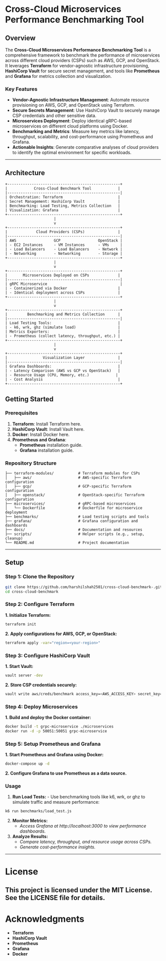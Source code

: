 # Cross-Cloud Microservices Performance Benchmarking Tool

## Overview

The **Cross-Cloud Microservices Performance Benchmarking Tool** is a comprehensive framework to benchmark the performance of microservices across different cloud providers (CSPs) such as AWS, GCP, and OpenStack. It leverages **Terraform** for vendor-agnostic infrastructure provisioning, **HashiCorp Vault** for secure secret management, and tools like **Prometheus** and **Grafana** for metrics collection and visualization.

### Key Features

- **Vendor-Agnostic Infrastructure Management**: Automate resource provisioning on AWS, GCP, and OpenStack using Terraform.
- **Secure Secrets Management**: Use HashiCorp Vault to securely manage CSP credentials and other sensitive data.
- **Microservices Deployment**: Deploy identical gRPC-based microservices on different cloud platforms using Docker.
- **Benchmarking and Metrics**: Measure key metrics like latency, throughput, scalability, and cost-performance using Prometheus and Grafana.
- **Actionable Insights**: Generate comparative analyses of cloud providers to identify the optimal environment for specific workloads.

---

## Architecture

```plaintext
+---------------------------------------------------+
|            Cross-Cloud Benchmark Tool            |
|---------------------------------------------------|
| Orchestration: Terraform                         |
| Secret Management: HashiCorp Vault               |
| Benchmarking: Load Testing, Metrics Collection   |
| Visualization: Grafana                           |
+---------------------------------------------------+
                      |
                      v
+---------------------------------------------------+
|             Cloud Providers (CSPs)               |
|---------------------------------------------------|
| AWS                 GCP                 OpenStack |
| - EC2 Instances     - VM Instances      - VMs     |
| - Load Balancers    - Load Balancers    - Network |
| - Networking        - Networking        - Storage |
+---------------------------------------------------+
                      |
                      v
+---------------------------------------------------+
|       Microservices Deployed on CSPs             |
|---------------------------------------------------|
| gRPC Microservice                                 |
| - Containerized via Docker                       |
| - Identical deployment across CSPs               |
+---------------------------------------------------+
                      |
                      v
+---------------------------------------------------+
|         Benchmarking and Metrics Collection      |
|---------------------------------------------------|
| Load Testing Tools:                              |
| - k6, wrk, ghz (simulate load)                   |
| Metrics Exporters:                               |
| - Prometheus (collect latency, throughput, etc.) |
+---------------------------------------------------+
                      |
                      v
+---------------------------------------------------+
|                Visualization Layer               |
|---------------------------------------------------|
| Grafana Dashboards:                              |
| - Latency Comparison (AWS vs GCP vs OpenStack)   |
| - Resource Usage (CPU, Memory, etc.)            |
| - Cost Analysis                                  |
+---------------------------------------------------+
```
## Getting Started

### Prerequisites
1. **Terraform**: Install Terraform here.
2. **HashiCorp Vault**: Install Vault here.
3. **Docker**: Install Docker here.
4. **Prometheus and Grafana**:
   - **Prometheus** installation guide.
   - **Grafana** installation guide.

### Repository Structure
```plaintext
├── terraform-modules/           # Terraform modules for CSPs
│   ├── aws/                     # AWS-specific Terraform configuration
│   ├── gcp/                     # GCP-specific Terraform configuration
│   ├── openstack/               # OpenStack-specific Terraform configuration
├── microservices/               # gRPC-based microservices
│   └── Dockerfile               # Dockerfile for microservice deployment
├── benchmarks/                  # Load testing scripts and tools
├── grafana/                     # Grafana configuration and dashboards
├── docs/                        # Documentation and resources
├── scripts/                     # Helper scripts (e.g., setup, cleanup)
└── README.md                    # Project documentation
```
---
## Setup

### Step 1: Clone the Repository
```bash
git clone https://github.com/harshilshah2501/cross-cloud-benchmark-.git
cd cross-cloud-benchmark
```
### Step 2: Configure Terraform
  **1. Initialize Terraform:**
```bash
terraform init
```
  **2. Apply configurations for AWS, GCP, or OpenStack:** 
```bash
terraform apply -var="region=<your-region>"
```
### Step 3: Configure HashiCorp Vault
  **1. Start Vault:**
 ```bash
 vault server -dev
```
  **2. Store CSP credentials securely:**
```bash
vault write aws/creds/benchmark access_key=<AWS_ACCESS_KEY> secret_key=<AWS_SECRET_KEY>
```
### Step 4: Deploy Microservices
  **1. Build and deploy the Docker container:**
```bash
docker build -t grpc-microservice ./microservices
docker run -d -p 50051:50051 grpc-microservice
```
### Step 5: Setup Prometheus and Grafana
  **1. Start Prometheus and Grafana using Docker:**
 ```bash
 docker-compose up -d
```
  **2. Configure Grafana to use Prometheus as a data source.**

### Usage
  1. **Run Load Tests:**
    - Use benchmarking tools like k6, wrk, or ghz to simulate traffic and measure performance:
```bash
k6 run benchmarks/load_test.js
```
  2. **Monitor Metrics:**
     - *Access Grafana at http://localhost:3000 to view performance dashboards.*
  3. **Analyze Results:**
     - *Compare latency, throughput, and resource usage across CSPs.*
     - *Generate cost-performance insights.*
---
# License
This project is licensed under the MIT License. See the LICENSE file for details.
---
# Acknowledgments
  - **Terraform**
  - **HashiCorp Vault**
  - **Prometheus**
  - **Grafana**
  - **Docker**
